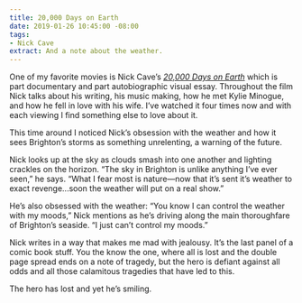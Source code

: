 ```yaml
---
title: 20,000 Days on Earth
date: 2019-01-26 10:45:00 -08:00
tags:
- Nick Cave
extract: And a note about the weather.
---
```


One of my favorite movies is Nick Cave’s *[20,000 Days on Earth](https://letterboxd.com/film/20000-days-on-earth/)* which is part documentary and part autobiographic visual essay. Throughout the film Nick talks about his writing, his music making, how he met Kylie Minogue, and how he fell in love with his wife. I’ve watched it four times now and with each viewing I find something else to love about it. 

This time around I noticed Nick’s obsession with the weather and how it sees Brighton’s storms as something unrelenting, a warning of the future. 

Nick looks up at the sky as clouds smash into one another and lighting crackles on the horizon. “The sky in Brighton is unlike anything I’ve ever seen,” he says. “What I fear most is nature—now that it’s sent it’s weather to exact revenge...soon the weather will put on a real show.”

He’s also obsessed with the weather: “You know I can control the weather with my moods,” Nick mentions as he’s driving along the main thoroughfare of Brighton’s seaside. “I just can’t control my moods.”

Nick writes in a way that makes me mad with jealousy. It’s the last panel of a comic book stuff. You the know the one, where all is lost and the double page spread ends on a note of tragedy, but the hero is defiant against all odds and all those calamitous tragedies that have led to this. 

The hero has lost and yet he’s smiling. 